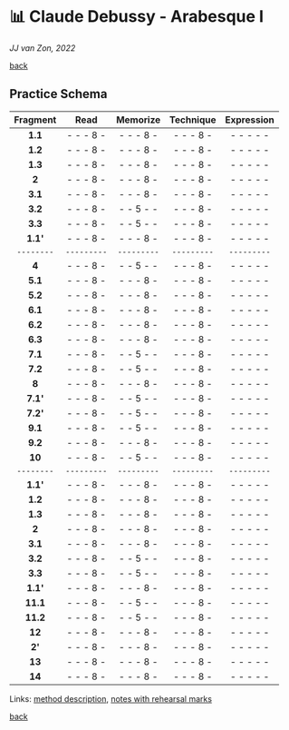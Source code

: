 📊 Claude Debussy - Arabesque Ⅰ
===============================

*JJ van Zon, 2022*

[back](./README.md)

Practice Schema
---------------

| Fragment |   Read    | Memorize  | Technique |Expression |
|:--------:|:---------:|:---------:|:---------:|:---------:|
| __1.1__  | - - - 8 - | - - - 8 - | - - - 8 - | - - - - - |
| __1.2__  | - - - 8 - | - - - 8 - | - - - 8 - | - - - - - |
| __1.3__  | - - - 8 - | - - - 8 - | - - - 8 - | - - - - - |
| __2__    | - - - 8 - | - - - 8 - | - - - 8 - | - - - - - |
| __3.1__  | - - - 8 - | - - - 8 - | - - - 8 - | - - - - - |
| __3.2__  | - - - 8 - | - - 5 - - | - - - 8 - | - - - - - |
| __3.3__  | - - - 8 - | - - 5 - - | - - - 8 - | - - - - - |
| __1.1'__ | - - - 8 - | - - - 8 - | - - - 8 - | - - - - - |
|`--------`|`---------`|`---------`|`---------`|`---------`|
| __4__    | - - - 8 - | - - 5 - - | - - - 8 - | - - - - - |
| __5.1__  | - - - 8 - | - - - 8 - | - - - 8 - | - - - - - |
| __5.2__  | - - - 8 - | - - - 8 - | - - - 8 - | - - - - - |
| __6.1__  | - - - 8 - | - - - 8 - | - - - 8 - | - - - - - |
| __6.2__  | - - - 8 - | - - - 8 - | - - - 8 - | - - - - - |
| __6.3__  | - - - 8 - | - - - 8 - | - - - 8 - | - - - - - |
| __7.1__  | - - - 8 - | - - 5 - - | - - - 8 - | - - - - - |
| __7.2__  | - - - 8 - | - - 5 - - | - - - 8 - | - - - - - |
| __8__    | - - - 8 - | - - - 8 - | - - - 8 - | - - - - - |
| __7.1'__ | - - - 8 - | - - 5 - - | - - - 8 - | - - - - - |
| __7.2'__ | - - - 8 - | - - 5 - - | - - - 8 - | - - - - - |
| __9.1__  | - - - 8 - | - - 5 - - | - - - 8 - | - - - - - |
| __9.2__  | - - - 8 - | - - - 8 - | - - - 8 - | - - - - - |
| __10__   | - - - 8 - | - - 5 - - | - - - 8 - | - - - - - |
|`--------`|`---------`|`---------`|`---------`|`---------`|
| __1.1'__ | - - - 8 - | - - - 8 - | - - - 8 - | - - - - - |
| __1.2__  | - - - 8 - | - - - 8 - | - - - 8 - | - - - - - |
| __1.3__  | - - - 8 - | - - - 8 - | - - - 8 - | - - - - - |
| __2__    | - - - 8 - | - - - 8 - | - - - 8 - | - - - - - |
| __3.1__  | - - - 8 - | - - - 8 - | - - - 8 - | - - - - - |
| __3.2__  | - - - 8 - | - - 5 - - | - - - 8 - | - - - - - |
| __3.3__  | - - - 8 - | - - 5 - - | - - - 8 - | - - - - - |
| __1.1'__ | - - - 8 - | - - - 8 - | - - - 8 - | - - - - - |
| __11.1__ | - - - 8 - | - - 5 - - | - - - 8 - | - - - - - |
| __11.2__ | - - - 8 - | - - 5 - - | - - - 8 - | - - - - - |
| __12__   | - - - 8 - | - - - 8 - | - - - 8 - | - - - - - |
| __2'__   | - - - 8 - | - - - 8 - | - - - 8 - | - - - - - |
| __13__   | - - - 8 - | - - - 8 - | - - - 8 - | - - - - - |
| __14__   | - - - 8 - | - - - 8 - | - - - 8 - | - - - - - |

Links: [method description](https://jjvanzon.github.io/Piano-Playing-Docs/methods/practice-schema.html), [notes with rehearsal marks](notes-rehearsal-marks/README.md)

[back](./README.md)